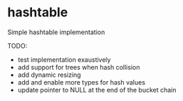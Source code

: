 # hashtable
Simple hashtable implementation

TODO:
- test implementation exaustively
- add support for trees when hash collision
- add dynamic resizing
- add and enable more types for hash values
- update pointer to NULL at the end of the bucket chain
